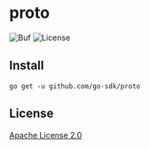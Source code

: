 # proto

![Buf](https://img.shields.io/github/workflow/status/go-sdk/proto/Buf/master?style=for-the-badge)
![License](https://img.shields.io/badge/license-Apache%20License%202.0-blue?style=for-the-badge)

## Install

```shell
go get -u github.com/go-sdk/proto
```

## License

[Apache License 2.0](./LICENSE)
